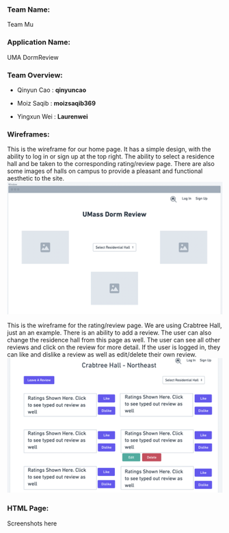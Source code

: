 ### **Team Name**: 
Team Mu

### **Application Name**: 
UMA DormReview

### **Team Overview**:
- Qinyun Cao : **qinyuncao**

- Moiz Saqib : **moizsaqib369**

- Yingxun Wei : **Laurenwei**

### **Wireframes**:
This is the wireframe for our home page. It has a simple design, with the ability to log in or sign up at the top right. The ability to select a residence hall and be taken to the corresponding rating/review page. There are also some images of halls on campus to provide a pleasant and functional aesthetic to the site.
![Wireframe of Home Page](https://github.com/qinyuncao/cs326-final-teammu/blob/main/images/homeframe.png?raw=true)

This is the wireframe for the rating/review page. We are using Crabtree Hall, just an an example. There is an ability to add a review. The user can also change the residence hall from this page as well. The user can see all other reviews and click on the review for more detail. If the user is logged in, they can like and dislike a review as well as edit/delete their own review.
![Wireframe of Rating/Review Page](https://github.com/qinyuncao/cs326-final-teammu/blob/main/images/hallframe.png?raw=true)

### **HTML Page**:
Screenshots here
